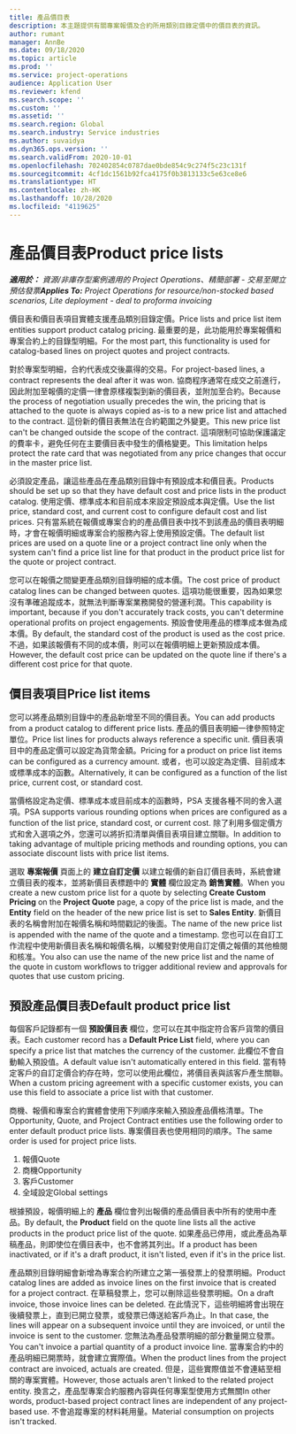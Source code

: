 ```yaml
---
title: 產品價目表
description: 本主題提供有關專案報價及合約所用類別目錄定價中的價目表的資訊。
author: rumant
manager: AnnBe
ms.date: 09/18/2020
ms.topic: article
ms.prod: ''
ms.service: project-operations
audience: Application User
ms.reviewer: kfend
ms.search.scope: ''
ms.custom: ''
ms.assetid: ''
ms.search.region: Global
ms.search.industry: Service industries
ms.author: suvaidya
ms.dyn365.ops.version: ''
ms.search.validFrom: 2020-10-01
ms.openlocfilehash: 702402854c0787dae0bde854c9c274f5c23c131f
ms.sourcegitcommit: 4cf1dc1561b92fca4175f0b3813133c5e63ce8e6
ms.translationtype: HT
ms.contentlocale: zh-HK
ms.lasthandoff: 10/28/2020
ms.locfileid: "4119625"
---
```

# <a name="product-price-lists"></a><span data-ttu-id="800e0-103">產品價目表</span><span class="sxs-lookup"><span data-stu-id="800e0-103">Product price lists</span></span>

<span data-ttu-id="800e0-104">_**適用於：** 資源/非庫存型案例適用的 Project Operations、精簡部署 - 交易至開立預估發票_</span><span class="sxs-lookup"><span data-stu-id="800e0-104">_**Applies To:** Project Operations for resource/non-stocked based scenarios, Lite deployment - deal to proforma invoicing_</span></span>

<span data-ttu-id="800e0-105">價目表和價目表項目實體支援產品類別目錄定價。</span><span class="sxs-lookup"><span data-stu-id="800e0-105">Price lists and price list item entities support product catalog pricing.</span></span> <span data-ttu-id="800e0-106">最重要的是，此功能用於專案報價和專案合約上的目錄型明細。</span><span class="sxs-lookup"><span data-stu-id="800e0-106">For the most part, this functionality is used for catalog-based lines on project quotes and project contracts.</span></span>

<span data-ttu-id="800e0-107">對於專案型明細，合約代表成交後贏得的交易。</span><span class="sxs-lookup"><span data-stu-id="800e0-107">For project-based lines, a contract represents the deal after it was won.</span></span> <span data-ttu-id="800e0-108">協商程序通常在成交之前進行，因此附加至報價的定價一律會原樣複製到新的價目表，並附加至合約。</span><span class="sxs-lookup"><span data-stu-id="800e0-108">Because the process of negotiation usually precedes the win, the pricing that is attached to the quote is always copied as-is to a new price list and attached to the contract.</span></span> <span data-ttu-id="800e0-109">這份新的價目表無法在合約範圍之外變更。</span><span class="sxs-lookup"><span data-stu-id="800e0-109">This new price list can't be changed outside the scope of the contract.</span></span> <span data-ttu-id="800e0-110">這項限制可協助保護議定的費率卡，避免任何在主要價目表中發生的價格變更。</span><span class="sxs-lookup"><span data-stu-id="800e0-110">This limitation helps protect the rate card that was negotiated from any price changes that occur in the master price list.</span></span>

<span data-ttu-id="800e0-111">必須設定產品，讓這些產品在產品類別目錄中有預設成本和價目表。</span><span class="sxs-lookup"><span data-stu-id="800e0-111">Products should be set up so that they have default cost and price lists in the product catalog.</span></span> <span data-ttu-id="800e0-112">使用定價、標準成本和目前成本來設定預設成本與定價。</span><span class="sxs-lookup"><span data-stu-id="800e0-112">Use the list price, standard cost, and current cost to configure default cost and list prices.</span></span> <span data-ttu-id="800e0-113">只有當系統在報價或專案合約的產品價目表中找不到該產品的價目表明細時，才會在報價明細或專案合約服務內容上使用預設定價。</span><span class="sxs-lookup"><span data-stu-id="800e0-113">The default list prices are used on a quote line or a project contract line only when the system can't find a price list line for that product in the product price list for the quote or project contract.</span></span>

<span data-ttu-id="800e0-114">您可以在報價之間變更產品類別目錄明細的成本價。</span><span class="sxs-lookup"><span data-stu-id="800e0-114">The cost price of product catalog lines can be changed between quotes.</span></span> <span data-ttu-id="800e0-115">這項功能很重要，因為如果您沒有準確追蹤成本，就無法判斷專案業務開發的營運利潤。</span><span class="sxs-lookup"><span data-stu-id="800e0-115">This capability is important, because if you don't accurately track costs, you can't determine operational profits on project engagements.</span></span> <span data-ttu-id="800e0-116">預設會使用產品的標準成本做為成本價。</span><span class="sxs-lookup"><span data-stu-id="800e0-116">By default, the standard cost of the product is used as the cost price.</span></span> <span data-ttu-id="800e0-117">不過，如果該報價有不同的成本價，則可以在報價明細上更新預設成本價。</span><span class="sxs-lookup"><span data-stu-id="800e0-117">However, the default cost price can be updated on the quote line if there's a different cost price for that quote.</span></span>

## <a name="price-list-items"></a><span data-ttu-id="800e0-118">價目表項目</span><span class="sxs-lookup"><span data-stu-id="800e0-118">Price list items</span></span>

<span data-ttu-id="800e0-119">您可以將產品類別目錄中的產品新增至不同的價目表。</span><span class="sxs-lookup"><span data-stu-id="800e0-119">You can add products from a product catalog to different price lists.</span></span> <span data-ttu-id="800e0-120">產品的價目表明細一律參照特定單位。</span><span class="sxs-lookup"><span data-stu-id="800e0-120">Price list lines for products always reference a specific unit.</span></span> <span data-ttu-id="800e0-121">價目表項目中的產品定價可以設定為貨幣金額。</span><span class="sxs-lookup"><span data-stu-id="800e0-121">Pricing for a product on price list items can be configured as a currency amount.</span></span> <span data-ttu-id="800e0-122">或者，也可以設定為定價、目前成本或標準成本的函數。</span><span class="sxs-lookup"><span data-stu-id="800e0-122">Alternatively, it can be configured as a function of the list price, current cost, or standard cost.</span></span>

<span data-ttu-id="800e0-123">當價格設定為定價、標準成本或目前成本的函數時，PSA 支援各種不同的舍入選項。</span><span class="sxs-lookup"><span data-stu-id="800e0-123">PSA supports various rounding options when prices are configured as a function of the list price, standard cost, or current cost.</span></span> <span data-ttu-id="800e0-124">除了利用多個定價方式和舍入選項之外，您還可以將折扣清單與價目表項目建立關聯。</span><span class="sxs-lookup"><span data-stu-id="800e0-124">In addition to taking advantage of multiple pricing methods and rounding options, you can associate discount lists with price list items.</span></span> 

<span data-ttu-id="800e0-125">選取 **專案報價** 頁面上的 **建立自訂定價** 以建立報價的新自訂價目表時，系統會建立價目表的複本，並將新價目表標題中的 **實體** 欄位設定為 **銷售實體**。</span><span class="sxs-lookup"><span data-stu-id="800e0-125">When you create a new custom price list for a quote by selecting **Create Custom Pricing** on the **Project Quote** page, a copy of the price list is made, and the **Entity** field on the header of the new price list is set to **Sales Entity**.</span></span> <span data-ttu-id="800e0-126">新價目表的名稱會附加在報價名稱和時間戳記的後面。</span><span class="sxs-lookup"><span data-stu-id="800e0-126">The name of the new price list is appended with the name of the quote and a timestamp.</span></span> <span data-ttu-id="800e0-127">您也可以在自訂工作流程中使用新價目表名稱和報價名稱，以觸發對使用自訂定價之報價的其他檢閱和核准。</span><span class="sxs-lookup"><span data-stu-id="800e0-127">You also can use the name of the new price list and the name of the quote in custom workflows to trigger additional review and approvals for quotes that use custom pricing.</span></span>

 
## <a name="default-product-price-list"></a><span data-ttu-id="800e0-128">預設產品價目表</span><span class="sxs-lookup"><span data-stu-id="800e0-128">Default product price list</span></span>
<span data-ttu-id="800e0-129">每個客戶記錄都有一個 **預設價目表** 欄位，您可以在其中指定符合客戶貨幣的價目表。</span><span class="sxs-lookup"><span data-stu-id="800e0-129">Each customer record has a **Default Price List** field, where you can specify a price list that matches the currency of the customer.</span></span> <span data-ttu-id="800e0-130">此欄位不會自動輸入預設值。</span><span class="sxs-lookup"><span data-stu-id="800e0-130">A default value isn't automatically entered in this field.</span></span> <span data-ttu-id="800e0-131">當有特定客戶的自訂定價合約存在時，您可以使用此欄位，將價目表與該客戶產生關聯。</span><span class="sxs-lookup"><span data-stu-id="800e0-131">When a custom pricing agreement with a specific customer exists, you can use this field to associate a price list with that customer.</span></span>

<span data-ttu-id="800e0-132">商機、報價和專案合約實體會使用下列順序來輸入預設產品價格清單。</span><span class="sxs-lookup"><span data-stu-id="800e0-132">The Opportunity, Quote, and Project Contract entities use the following order to enter default product price lists.</span></span> <span data-ttu-id="800e0-133">專案價目表也使用相同的順序。</span><span class="sxs-lookup"><span data-stu-id="800e0-133">The same order is used for project price lists.</span></span>

1.  <span data-ttu-id="800e0-134">報價</span><span class="sxs-lookup"><span data-stu-id="800e0-134">Quote</span></span>
2.  <span data-ttu-id="800e0-135">商機​​</span><span class="sxs-lookup"><span data-stu-id="800e0-135">Opportunity</span></span>
3.  <span data-ttu-id="800e0-136">客戶</span><span class="sxs-lookup"><span data-stu-id="800e0-136">Customer</span></span>
4.  <span data-ttu-id="800e0-137">全域設定</span><span class="sxs-lookup"><span data-stu-id="800e0-137">Global settings</span></span> 

<span data-ttu-id="800e0-138">根據預設，報價明細上的 **產品** 欄位會列出報價的產品價目表中所有的使用中產品。</span><span class="sxs-lookup"><span data-stu-id="800e0-138">By default, the **Product** field on the quote line lists all the active products in the product price list of the quote.</span></span> <span data-ttu-id="800e0-139">如果產品已停用，或此產品為草稿產品，則即使位在價目表中，也不會將其列出。</span><span class="sxs-lookup"><span data-stu-id="800e0-139">If a product has been inactivated, or if it's a draft product, it isn't listed, even if it's in the price list.</span></span> 

<span data-ttu-id="800e0-140">產品類別目錄明細會新增為專案合約所建立之第一張發票上的發票明細。</span><span class="sxs-lookup"><span data-stu-id="800e0-140">Product catalog lines are added as invoice lines on the first invoice that is created for a project contract.</span></span> <span data-ttu-id="800e0-141">在草稿發票上，您可以刪除這些發票明細。</span><span class="sxs-lookup"><span data-stu-id="800e0-141">On a draft invoice, those invoice lines can be deleted.</span></span> <span data-ttu-id="800e0-142">在此情況下，這些明細將會出現在後續發票上，直到已開立發票，或發票已傳送給客戶為止。</span><span class="sxs-lookup"><span data-stu-id="800e0-142">In that case, the lines will appear on a subsequent invoice until they are invoiced, or until the invoice is sent to the customer.</span></span> <span data-ttu-id="800e0-143">您無法為產品發票明細的部分數量開立發票。</span><span class="sxs-lookup"><span data-stu-id="800e0-143">You can't invoice a partial quantity of a product invoice line.</span></span> <span data-ttu-id="800e0-144">當專案合約中的產品明細已開票時，就會建立實際值。</span><span class="sxs-lookup"><span data-stu-id="800e0-144">When the product lines from the project contract are invoiced, actuals are created.</span></span> <span data-ttu-id="800e0-145">但是，這些實際值並不會連結至相關的專案實體。</span><span class="sxs-lookup"><span data-stu-id="800e0-145">However, those actuals aren't linked to the related project entity.</span></span> <span data-ttu-id="800e0-146">換言之，產品型專案合約服務內容與任何專案型使用方式無關</span><span class="sxs-lookup"><span data-stu-id="800e0-146">In other words, product-based project contract lines are independent of any project-based use.</span></span> <span data-ttu-id="800e0-147">不會追蹤專案的材料耗用量。</span><span class="sxs-lookup"><span data-stu-id="800e0-147">Material consumption on projects isn't tracked.</span></span>
